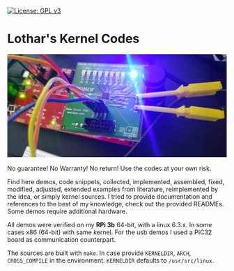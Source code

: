 <!---
[![aarch64-ci](https://github.com/Rubusch/c_linux/actions/workflows/aarch64-ci.yml/badge.svg)](https://github.com/Rubusch/c_linux/actions/workflows/aarch64-ci.yml)
[![armhf-ci](https://github.com/Rubusch/c_linux/actions/workflows/armhf-ci.yml/badge.svg)](https://github.com/Rubusch/c_linux/actions/workflows/armhf-ci.yml)
[![CircleCI](https://dl.circleci.com/status-badge/img/gh/Rubusch/c_linux/tree/master.svg?style=shield)](https://dl.circleci.com/status-badge/redirect/gh/Rubusch/c_linux/tree/master)
-->
[![License: GPL v3](https://img.shields.io/badge/License-GPL%20v3-blue.svg)](https://www.gnu.org/licenses/gpl-3.0.html)


# Lothar's Kernel Codes

![Hardware](./pics/screenshot01.jpg)  

No guarantee! No Warranty! No return! Use the codes at your own risk.  

Find here demos, code snippets, collected, implemented, assembled, fixed, modified, adjusted, extended examples from literature, reimplemented by the idea, or simply
kernel sources. I tried to provide documentation and references to the best of my knowledge, check out the provided READMEs. Some demos require additional hardware.  

All demos were verified on my **RPi 3b** 64-bit, with a linux 6.3.x. In some cases x86 (64-bit) with same kernel. For the usb demos I used a PIC32 board as
communication counterpart.  

The sources are built with `make`. In case provide `KERNELDIR`, `ARCH`, `CROSS_COMPILE` in the environment. `KERNELDIR` defaults to `/usr/src/linux`.  
